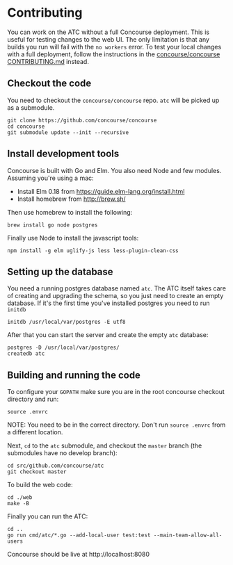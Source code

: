 # Contributing

You can work on the ATC without a full Concourse deployment. This is useful for testing changes to the web UI. The only limitation is that any builds you run will fail with the `no workers` error. To test your local changes with a full deployment, follow the instructions in the [concourse/concourse CONTRIBUTING.md](https://github.com/concourse/concourse/blob/master/CONTRIBUTING.md) instead.

## Checkout the code
You need to checkout the `concourse/concourse` repo. `atc` will be picked up as a submodule.

```
git clone https://github.com/concourse/concourse
cd concourse
git submodule update --init --recursive
```

## Install development tools
Concourse is built with Go and Elm. You also need Node and few modules. Assuming you're using a mac:

- Install Elm 0.18 from https://guide.elm-lang.org/install.html
- Install homebrew from http://brew.sh/

Then use homebrew to install the following:

```
brew install go node postgres
```

Finally use Node to install the javascript tools:

```
npm install -g elm uglify-js less less-plugin-clean-css
```

## Setting up the database

You need a running postgres database named `atc`. The ATC itself takes care of creating and upgrading the schema, so you just need to create an empty database. If it's the first time you've installed postgres you need to run `initdb`

```
initdb /usr/local/var/postgres -E utf8
```

After that you can start the server and create the empty `atc` database:

```
postgres -D /usr/local/var/postgres/
createdb atc
```

## Building and running the code

To configure your `GOPATH` make sure you are in the root concourse checkout directory and run:

```
source .envrc
```

NOTE: You need to be in the correct directory. Don't run `source .envrc` from a different location.

Next, `cd` to the `atc` submodule, and checkout the `master` branch (the submodules have no develop branch):

```
cd src/github.com/concourse/atc
git checkout master
```

To build the web code:

```
cd ./web
make -B
```

Finally you can run the ATC:

```
cd ..
go run cmd/atc/*.go --add-local-user test:test --main-team-allow-all-users
```

Concourse should be live at http://localhost:8080
